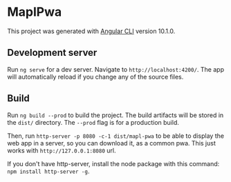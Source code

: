 # MaplPwa

This project was generated with [Angular CLI](https://github.com/angular/angular-cli) version 10.1.0.

## Development server

Run `ng serve` for a dev server. Navigate to `http://localhost:4200/`. The app will automatically reload if you change any of the source files.

## Build

Run `ng build --prod` to build the project. The build artifacts will be stored in the `dist/` directory. The `--prod` flag is for a production build.

Then, run `http-server -p 8080 -c-1 dist/mapl-pwa` to be able to display the web app in a server, so you can download it, as a
common pwa. This just works with `http://127.0.0.1:8080` url.

If you don't have http-server, install the node package with this command: `npm install http-server -g`.
